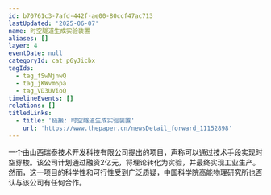 ```yaml
---
id: b70761c3-7afd-442f-ae00-80ccf47ac713
lastUpdated: '2025-06-07'
name: 时空隧道生成实验装置
aliases: []
layer: 4
eventDate: null
categoryId: cat_p6yJicbx
tagIds:
  - tag_fSwNjnwQ
  - tag_jKWvm6pa
  - tag_VD3UVioQ
timelineEvents: []
relations: []
titledLinks:
  - title: '链接: 时空隧道生成实验装置'
    url: 'https://www.thepaper.cn/newsDetail_forward_11152898'
---
```

一个由山西瑞泰技术开发科技有限公司提出的项目，声称可以通过技术手段实现时空穿梭。该公司计划通过融资2亿元，将理论转化为实验，并最终实现工业生产。然而，这一项目的科学性和可行性受到广泛质疑，中国科学院高能物理研究所也否认与该公司有任何合作。
